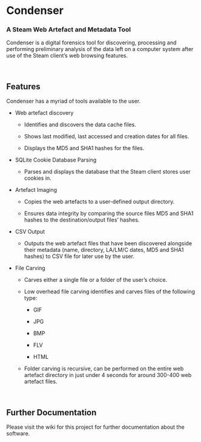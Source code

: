 Condenser 
==========

### A Steam Web Artefact and Metadata Tool

Condenser is a digital forensics tool for discovering, processing and performing
preliminary analysis of the data left on a computer system after use of the
Steam client’s web browsing features.

 

Features
--------

Condenser has a myriad of tools available to the user.

-   Web artefact discovery

    -   Identifies and discovers the data cache files.

    -   Shows last modified, last accessed and creation dates for all files.

    -   Displays the MD5 and SHA1 hashes for the files.

-   SQLite Cookie Database Parsing

    -   Parses and displays the database that the Steam client stores user
        cookies in.

-   Artefact Imaging

    -   Copies the web artefacts to a user-defined output directory.

    -   Ensures data integrity by comparing the source files MD5 and SHA1 hashes
        to the destination/output files’ hashes.

-   CSV Output

    -   Outputs the web artefact files that have been discovered alongside their
        metadata (name, directory, LA/LM/C dates, MD5 and SHA1 hashes) to CSV
        file for later use by the user.

-   File Carving

    -   Carves either a single file or a folder of the user’s choice.

    -   Low overhead file carving identifies and carves files of the following
        type:

        -   GIF

        -   JPG

        -   BMP

        -   FLV

        -   HTML

    -   Folder carving is recursive, can be performed on the entire web artefact
        directory in just under 4 seconds for around 300-400 web artefact files.

 

Further Documentation
---------------------

Please visit the wiki for this project for further documentation about the
software.

